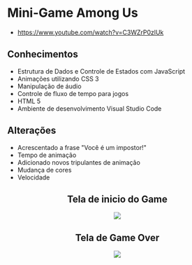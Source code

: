 # Mini-Game  Among Us
* https://www.youtube.com/watch?v=C3WZrP0zlUk
## Conhecimentos

* Estrutura de Dados e Controle de Estados com JavaScript
* Animações utilizando CSS 3
* Manipulação de áudio
* Controle de fluxo de tempo para jogos
* HTML 5
* Ambiente de desenvolvimento Visual Studio Code
## Alterações

* Acrescentado a frase "Você é um impostor!"
* Tempo de animação
* Adicionado novos tripulantes de animação
* Mudança de cores
* Velocidade

<span align="center">
  
## Tela de inicio do Game
  
  <img src="!https://user-images.githubusercontent.com/101193108/161654953-78b84520-29fd-4516-89a5-fb266d6b2399.png
"></img>


## Tela de Game Over

 <img src="https://user-images.githubusercontent.com/101193102/160513677-3352b23b-35a6-425d-b5dd-a06f3ba02f68.png"></img>
</span>
